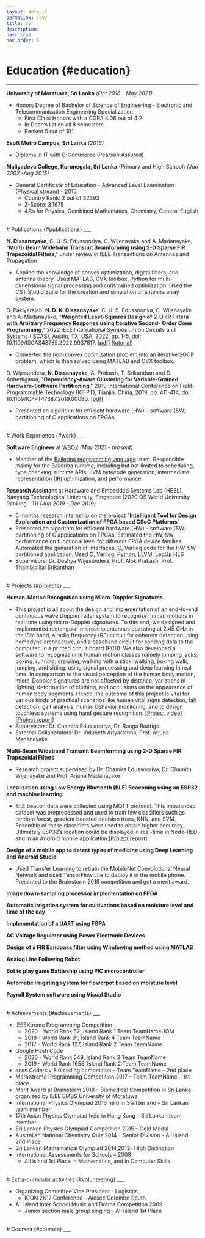```yaml
---
layout: default
permalink: /cv/
title: cv
description: 
nav: true
nav_order: 5
---
```


# Education {#education}
___

__University of Moratuwa, Sri Lanka__ _(Oct 2016 - May 2021)_
- Honors Degree of Bachelor of Science of Engineering - Electronic and Telecommunication Engineering Specialization
  - First Class Honors with a CGPA 4.06 out of 4.2
  - In Dean’s list on all 8 semesters
  - Ranked 5 out of 101

__Esoft Metro Campus, Sri Lanka__ _(2016)_
- Diploma in IT with E-Commerce (Pearson Assured)

__Maliyadeva College, Kurunegala, Sri Lanka__ (Primary and High School) _(Jan 2002 -Aug 2015)_
- General Certificate of Education - Advanced Level Examination (Physical stream) - 2015
  - Country Rank: 2 out of 32393
  - Z-Score: 3.1675
  - 4A’s for Physics, Combined Mathematics, Chemistry, General English
  
<br>
# Publications {#publications}
___

__N. Dissanayake__, C. U. S. Edussooriya, C. Wijenayake and A. Madanayake, "__Multi-
Beam Wideband Transmit Beamforming using 2-D Sparse FIR Trapezoidal Filters__," under review in IEEE 
Transactions on Antennas and Propagation
  * Applied the knowledge of convex optimization, digital filters, and
  antenna theory. Used MATLAB, CVX toolbox, Python for multi-dimensional signal processing and constrained
  optimization. Used the CST Studio Suite for the creation and simulation of antenna array system.

D. Pakiyarajah, __N. D. K. Dissanayake__, C. U. S. Edussooriya, C. Wijenayake and A. Madanayake,
"__Weighted Least-Squares Design of 2-D IIR Filters with Arbitrary Frequency Response using Iterative Second-
Order Cone Programming__," 2022 IEEE International Symposium on Circuits and Systems (ISCAS), Austin, TX, USA,
2022, pp. 1-5, doi: 10.1109/ISCAS48785.2022.9937617.
[[pdf]](https://drive.google.com/file/d/1LHU2egwflD_wPyBtVeNSH6lYPqlumeAm/view)
[[tutorial]](https://drive.google.com/file/d/1E7M5ctkxV-C4oUsuvWN3gpyVQYP-Xh_N/view)
  * Converted the non-convex optimization problem into an iterative SOCP problem,
which is then solved using MATLAB and CVX toolbox.

D. Wijesundera, __N. Dissanayake__, A. Prakash, T. Srikanthan and D. Anhettigama, "__Dependency-Aware
Clustering for Variable-Grained Hardware-Software Partitioning__," 2019 International Conference on Field-
Programmable Technology (ICFPT), Tianjin, China, 2019, pp. 411-414, doi: 10.1109/ICFPT47387.2019.00080.
[[pdf]](https://drive.google.com/file/d/1vtNaD3MGFhkxNma12EH2frdmsXDiAF6v/view)
  * Presented an algorithm for efficient hardware (HW) – software (SW) partitioning of C applications on FPGAs.

<br>
# Work Experience {#work}
___

__Software Engineer__ at [WSO2](https://wso2.com/) _(May 2021 - present)_
* Member of the [Ballerina programming language](https://ballerina.io/) team.
Responsible mainly for the Ballerina runtime, including but not limited to scheduling, type checking, runtime APIs,
JVM bytecode generation, intermediate representation (IR) optimization, and performance.

__Research Assistant__ at Hardware and Embedded Systems Lab (HESL), Nanyang Technological University,
Singapore (2020 QS World University Ranking - 11) _(Jun 2019 - Dec 2019)_
* 6 months research internship on the project "__Intelligent Tool for Design Exploration and Customization of FPGA based CSoC Platforms__"
* Presented an algorithm for efficient hardware (HW) – software (SW) partitioning of C applications on FPGAs.
Estimated the HW, SW performance on functional level for different FPGA device families. Automated the
generation of interfaces, C, Verilog code for the HW-SW partitioned application. Used C, Verilog, Python, LLVM, LegUp HLS
* Supervisors: Dr. Deshya Wijesundera, Prof. Alok Prakash, Prof. Thambipillai Srikanthan

<br>
# Projects {#projects}
___

__Human-Motion Recognition using Micro-Doppler Signatures__
* This project is all about the design and implementation of an end-to-end continuous wave Doppler radar system to 
recognize human motions in real time using micro-Doppler signatures. To this end, we designed and implemented 
rectangular microstrip antennas operating at 2.45 GHz in the ISM band, a radio frequency (RF) circuit for 
coherent detection using homodyne architecture, and a baseband circuit for sending data to the computer, in a 
printed circuit board (PCB). We also developed a software to recognize nine human motion classes namely jumping 
jacks, boxing, running, crawling, walking with a stick, walking, boxing walk, jumping, and sitting, using signal 
processing and deep learning in real time. In comparison to the visual perception of the human body motion, 
micro-Doppler signatures are not affected by distance, variations in lighting, deformation of clothing, and 
occlusions on the appearance of human body segments. Hence, the outcome of this project is vital for various 
kinds of practical scenarios like human vital signs detection, fall detection, gait analysis, human behavior 
monitoring, and to design touchless systems using hand gesture recognition.
[[Project video]](https://www.linkedin.com/posts/nadeeshan-dissanayake_our-final-year-project-human-motion-recognition-activity-6845025388213637120-E3u1/)
[[Project report]](https://drive.google.com/file/d/1RJOk-1JjsorxzEFVMulmkLE3yj0JPynD/view)
* Supervisors: Dr. Chamira Edussooriya, Dr. Ranga Rodrigo
* External Collaborators: Dr. Viduneth Ariyarathna, Prof. Arjuna Madanayake

__Multi-Beam Wideband Transmit Beamforming using 2-D Sparse FIR Trapezoidal Filters__
* Research project supervised by Dr. Chamira Edussooriya, Dr. Chamith Wijenayake and Prof. Arjuna Madanayake

__Localization using Low Energy Bluetooth (BLE) Beaconing using an ESP32 and
machine learning__
* BLE beacon data were collected using MQTT protocol. This
imbalanced dataset was preprocessed and used to train few classifiers such as random forest,
gradient boosted decision trees, KNN, and SVM. Ensemble of these classifiers were used to obtain
higher accuracy. Ultimately ESP32’s location could be displayed in real-time in Node-RED and in an Android mobile
application.[[Project report]](https://drive.google.com/file/d/1qZMKPedrl6F3G2sIx3FVX-d4j3eXiBvl/view)

__Design of a mobile app to detect types of medicine using Deep Learning and Android Studio__
* Used Transfer Learning to retrain the MobileNet Convolutional Neural Network
and used TensorFlow Lite to deploy it in the mobile phone. Presented to the Brainstorm 2018
competition and got a merit award.

__Image down-sampling processor implementation on FPGA__

__Automatic irrigation system for cultivations based on moisture level and time of the day__

__Implementation of a UART using FGPA__

__AC Voltage Regulator using Power Electronic Devices__

__Design of a FIR Bandpass filter using Windowing method using MATLAB__

__Analog Line Following Robot__

__Bot to play game Battleship using PIC microcontroller__

__Automatic irrigating system for flowerpot based on moisture level__

__Payroll System software using Visual Studio__


<br>
# Achievements {#achievements}
___

- IEEEXtreme Programming Competition
  - 2020 - World Rank 52, Island Rank 1 Team TeamNameUOM
  - 2018 - World Rank 91, Island Rank 4 Team TeamName
  - 2017 - World Rank 127, Island Rank 2 Team TeamName
- Google Hash Code
  - 2020 - World Rank 549, Island Rank 3 Team TeamName
  - 2019 - World Rank 1655, Island Rank 2 Team TeamName
- aces Coders v 8.0 coding competition – Team TeamName – 2nd place
- MoraXtreme Programming Competition 2017 – Team TeamName – 1st place
- Merit Award at Brainstorm 2018 – Biomedical Competition in Sri Lanka organized by IEEE EMBS University of Moratuwa
- International Physics Olympiad 2016 held in Switzerland – Sri Lankan team member
- 17th Asian Physics Olympiad held in Hong Kong – Sri Lankan team member
- Sri Lankan Physics Olympiad Competition 2015 – Gold Medal
- Australian National Chemistry Quiz 2014 – Senior Division - All island 2nd Place
- Sri Lankan Mathematical Olympiad 2014,2012– High Distinction
- International Assessments for Schools – 2008
  - All island 1st Place in Mathematics, and in Computer Skills

<br>
# Extra-curricular activities {#volunteering}
___

* Organizing Committee Vice President - Logistics
  * ICON 2K17 Conference – Aiesec Colombo South
* All Island Inter School Music and Drama Competition 2009
  * Junior section male group singing - All Island 1st Place
  
<br>
# Courses {#courses}
___
